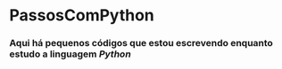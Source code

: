 # PassosComPython

### Aqui há pequenos códigos que estou escrevendo enquanto estudo a linguagem _Python_
